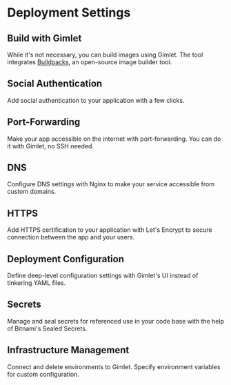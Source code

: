 # Deployment Settings

## Build with Gimlet

While it's not necessary, you can build images using Gimlet. The tool integrates [Buildpacks](), an open-source image builder tool.
## Social Authentication

Add social authentication to your application with a few clicks.

## Port-Forwarding

Make your app accessible on the internet with port-forwarding. You can do it with Gimlet, no SSH needed.

## DNS

Configure DNS settings with Nginx to make your service accessible from custom domains.

## HTTPS

Add HTTPS certification to your application with Let's Encrypt to secure connection between the app and your users.

## Deployment Configuration

Define deep-level configuration settings with Gimlet's UI instead of tinkering YAML files.

## Secrets

Manage and seal secrets for referenced use in your code base with the help of Bitnami's Sealed Secrets.

## Infrastructure Management

Connect and delete environments to Gimlet. Specify environment variables for custom configuration.
